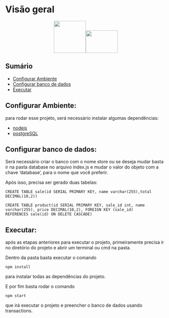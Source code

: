 # Visão geral
<p align="center">
<img src="https://fhsys.com.br/core-wordpress/wp-content/uploads/2017/06/postgresql-logo.png" height="100" width="100"><img src="https://upload.wikimedia.org/wikipedia/commons/thumb/d/d9/Node.js_logo.svg/1200px-Node.js_logo.svg.png" height="70" width="100">
</p>



## Sumário
- [Configurar Ambiente](#configurar-ambiente)
- [Configurar banco de dados](#configurar-banco-de-dados)
- [Executar](#executar)

## Configurar Ambiente:
para rodar esse projeto, será necessário instalar algumas dependências:

- [nodejs](https://nodejs.org/en/download/)
- [postgreSQL](https://www.pgadmin.org/download/)
	
## Configurar banco de dados:

Será necessário criar o banco com o nome store ou se deseja mudar basta ir na pasta database no arquivo index.js e mudar     o valor do objeto com a chave ‘database’, para o nome que você preferir.

Após isso, precisa ser gerado duas tabelas:
    
    
    CREATE TABLE sale(id SERIAL PRIMARY KEY, name varchar(255),total DECIMAL(10,2))

    CREATE TABLE product(id SERIAL PRIMARY KEY, sale_id int, name varchar(255), price DECIMAL(10,2), FOREIGN KEY (sale_id)       REFERENCES sale(id) ON DELETE CASCADE)
    


## Executar:
após as etapas anteriores para executar o projeto, primeiramente precisa ir no diretório do projeto e abrir um           terminal ou cmd na pasta.
    
Dentro da pasta basta executar o comando 

	
	npm install
        
	
para instalar todas as dependências do projeto.

E por fim basta rodar o comando 

	
	npm start
	
	
que irá executar o projeto e preencher o banco de dados usando transactions.
    
 



  

